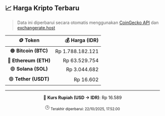 

<!-- HARGA_KRIPTO -->
## 📈 Harga Kripto Terbaru

> Data ini diperbarui secara otomatis menggunakan [CoinGecko API](https://www.coingecko.com/) dan [exchangerate.host](https://exchangerate.host/)

<div align="center">

| 🪙 Token | 💰 Harga (IDR) |
|:------:|---------------:|
| 🟠 **Bitcoin (BTC)**   | Rp 1.788.182.121 |
| 🔵 **Ethereum (ETH)**  | Rp 63.529.754 |
| 🟣 **Solana (SOL)**    | Rp 3.044.682 |
| 🟢 **Tether (USDT)**   | Rp 16.602 |

---

💱 **Kurs Rupiah (USD → IDR)**: Rp 16.589

🕒 <sub>Terakhir diperbarui: 22/10/2025, 17.52.00</sub>

</div>
<!-- /HARGA_KRIPTO -->